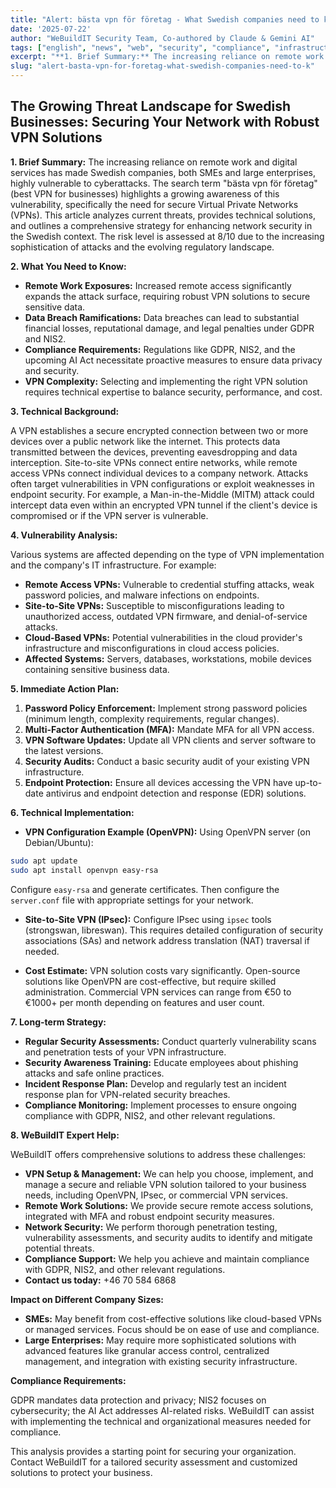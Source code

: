 ```yaml
---
title: "Alert: bästa vpn för företag - What Swedish companies need to know"
date: '2025-07-22'
author: "WeBuildIT Security Team, Co-authored by Claude & Gemini AI"
tags: ["english", "news", "web", "security", "compliance", "infrastructure"]
excerpt: "**1. Brief Summary:** The increasing reliance on remote work and digital services has made Swedish companies, both SMEs ..."
slug: "alert-basta-vpn-for-foretag-what-swedish-companies-need-to-k"
---
```

## The Growing Threat Landscape for Swedish Businesses: Securing Your Network with Robust VPN Solutions

**1. Brief Summary:** The increasing reliance on remote work and digital services has made Swedish companies, both SMEs and large enterprises, highly vulnerable to cyberattacks.  The search term "bästa vpn för företag" (best VPN for businesses) highlights a growing awareness of this vulnerability, specifically the need for secure Virtual Private Networks (VPNs).  This article analyzes current threats, provides technical solutions, and outlines a comprehensive strategy for enhancing network security in the Swedish context. The risk level is assessed at 8/10 due to the increasing sophistication of attacks and the evolving regulatory landscape.

**2. What You Need to Know:**

* **Remote Work Exposures:**  Increased remote access significantly expands the attack surface, requiring robust VPN solutions to secure sensitive data.
* **Data Breach Ramifications:**  Data breaches can lead to substantial financial losses, reputational damage, and legal penalties under GDPR and NIS2.
* **Compliance Requirements:**  Regulations like GDPR, NIS2, and the upcoming AI Act necessitate proactive measures to ensure data privacy and security.
* **VPN Complexity:**  Selecting and implementing the right VPN solution requires technical expertise to balance security, performance, and cost.

**3. Technical Background:**

A VPN establishes a secure encrypted connection between two or more devices over a public network like the internet.  This protects data transmitted between the devices, preventing eavesdropping and data interception.  Site-to-site VPNs connect entire networks, while remote access VPNs connect individual devices to a company network.  Attacks often target vulnerabilities in VPN configurations or exploit weaknesses in endpoint security.  For example, a Man-in-the-Middle (MITM) attack could intercept data even within an encrypted VPN tunnel if the client's device is compromised or if the VPN server is vulnerable.


**4. Vulnerability Analysis:**

Various systems are affected depending on the type of VPN implementation and the company's IT infrastructure.  For example:

* **Remote Access VPNs:** Vulnerable to credential stuffing attacks, weak password policies, and malware infections on endpoints.
* **Site-to-Site VPNs:**  Susceptible to misconfigurations leading to unauthorized access, outdated VPN firmware, and denial-of-service attacks.
* **Cloud-Based VPNs:**  Potential vulnerabilities in the cloud provider's infrastructure and misconfigurations in cloud access policies.
* **Affected Systems:**  Servers, databases, workstations, mobile devices containing sensitive business data.

**5. Immediate Action Plan:**

1. **Password Policy Enforcement:** Implement strong password policies (minimum length, complexity requirements, regular changes).
2. **Multi-Factor Authentication (MFA):** Mandate MFA for all VPN access.
3. **VPN Software Updates:** Update all VPN clients and server software to the latest versions.
4. **Security Audits:** Conduct a basic security audit of your existing VPN infrastructure.
5. **Endpoint Protection:** Ensure all devices accessing the VPN have up-to-date antivirus and endpoint detection and response (EDR) solutions.

**6. Technical Implementation:**

* **VPN Configuration Example (OpenVPN):**  Using OpenVPN server (on Debian/Ubuntu):
```bash
sudo apt update
sudo apt install openvpn easy-rsa
```
Configure `easy-rsa` and generate certificates.  Then configure the `server.conf` file with appropriate settings for your network.

* **Site-to-Site VPN (IPsec):**  Configure IPsec using `ipsec` tools (strongswan, libreswan).  This requires detailed configuration of security associations (SAs) and network address translation (NAT) traversal if needed.

* **Cost Estimate:** VPN solution costs vary significantly. Open-source solutions like OpenVPN are cost-effective, but require skilled administration. Commercial VPN services can range from €50 to €1000+ per month depending on features and user count.


**7. Long-term Strategy:**

* **Regular Security Assessments:** Conduct quarterly vulnerability scans and penetration tests of your VPN infrastructure.
* **Security Awareness Training:**  Educate employees about phishing attacks and safe online practices.
* **Incident Response Plan:** Develop and regularly test an incident response plan for VPN-related security breaches.
* **Compliance Monitoring:** Implement processes to ensure ongoing compliance with GDPR, NIS2, and other relevant regulations.

**8. WeBuildIT Expert Help:**

WeBuildIT offers comprehensive solutions to address these challenges:

* **VPN Setup & Management:**  We can help you choose, implement, and manage a secure and reliable VPN solution tailored to your business needs, including OpenVPN, IPsec, or commercial VPN services.
* **Remote Work Solutions:**  We provide secure remote access solutions, integrated with MFA and robust endpoint security measures.
* **Network Security:** We perform thorough penetration testing, vulnerability assessments, and security audits to identify and mitigate potential threats.
* **Compliance Support:** We help you achieve and maintain compliance with GDPR, NIS2, and other relevant regulations.
* **Contact us today:** +46 70 584 6868


**Impact on Different Company Sizes:**

* **SMEs:**  May benefit from cost-effective solutions like cloud-based VPNs or managed services.  Focus should be on ease of use and compliance.
* **Large Enterprises:**  May require more sophisticated solutions with advanced features like granular access control, centralized management, and integration with existing security infrastructure.


**Compliance Requirements:**

GDPR mandates data protection and privacy; NIS2 focuses on cybersecurity; the AI Act addresses AI-related risks.  WeBuildIT can assist with implementing the technical and organizational measures needed for compliance.


This analysis provides a starting point for securing your organization.  Contact WeBuildIT for a tailored security assessment and customized solutions to protect your business.
